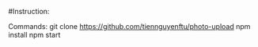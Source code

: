 #Instruction:

Commands:
git clone https://github.com/tiennguyenftu/photo-upload
npm install
npm start